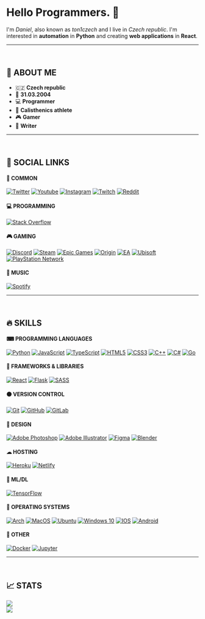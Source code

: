 # **Hello Programmers.** 🙏

I'm _Daniel_, also known as _ton1czech_ and I live in _Czech republic_. I'm interested in **automation** in **Python** and creating **web applications** in **React**.

---

<br />

## 💭 **ABOUT ME**

- 🇨🇿 **Czech republic**
- 👶 **31.03.2004**
- 💻 **Programmer**
- 💪 **Calisthenics athlete**
- 🎮 **Gamer**
- 📖 **Writer**

---

<br />

## 💫 **SOCIAL LINKS**

#### 🎇 **COMMON**

[<img alt="Twitter" src="https://img.shields.io/badge/ton1czech-%231DA1F2.svg?style=for-the-badge&logo=Twitter&logoColor=white"/>](https://twitter.com/ton1czech)
[<img alt="Youtube" src="https://img.shields.io/badge/ton1czech-%23FF0000.svg?style=for-the-badge&logo=YouTube&logoColor=white"/>](https://www.youtube.com/channel/UCblA_CnykG2Dw_6IMwZ9z9A)
[<img alt="Instagram" src="https://img.shields.io/badge/ton1czech-%23E4405F.svg?style=for-the-badge&logo=Instagram&logoColor=white"/>](https://instagram.com/ton1czech)
[<img alt="Twitch" src="https://img.shields.io/badge/ton1czech-%239146FF.svg?style=for-the-badge&logo=Twitch&logoColor=white"/>](https://twitch.tv/ton1czech)
[<img alt="Reddit" src="https://img.shields.io/badge/Reddit-FF4500?style=for-the-badge&logo=reddit&logoColor=white" />](https://reddit.com/user/ton1czech)

#### 💻 **PROGRAMMING**

[<img alt="Stack Overflow" src="https://img.shields.io/badge/-Stackoverflow-FE7A16?style=for-the-badge&logo=stack-overflow&logoColor=white"/>](https://stackoverflow.com/users/15073347/ton1czech)

#### 🎮 **GAMING**

[<img alt="Discord" src="https://img.shields.io/badge/ton1czech-%237289DA.svg?style=for-the-badge&logo=discord&logoColor=white"/>]()
[<img alt="Steam" src="https://img.shields.io/badge/steam-%23000000.svg?style=for-the-badge&logo=steam&logoColor=white"/>](https://steamcommunity.com/id/ton1czech/)
[<img alt="Epic Games" src="https://img.shields.io/badge/epicgames-%23313131.svg?style=for-the-badge&logo=epicgames&logoColor=white"/>]()
[<img alt="Origin" src="https://img.shields.io/badge/Origin-%23F56C2D.svg?style=for-the-badge&logo=Origin&logoColor=white"/>]()
[<img alt="EA" src="https://img.shields.io/badge/ea-%23000000.svg?style=for-the-badge&logo=ea&logoColor=white"/>]()
[<img alt="Ubisoft" src="https://img.shields.io/badge/Ubisoft-%23F5F5F5.svg?style=for-the-badge&logo=Ubisoft&logoColor=black"/>]()
[<img alt="PlayStation Network" src="https://img.shields.io/badge/PSN-%230070D1.svg?style=for-the-badge&logo=Playstation&logoColor=white"/>]()

#### 🎵 **MUSIC**

[<img alt="Spotify" src="https://img.shields.io/badge/Spotify-1ED760?style=for-the-badge&logo=spotify&logoColor=white" />](https://open.spotify.com/user/212btc3myry7hwb45aybf4efi)

---

<br />

## 🔥 **SKILLS**

#### ⌨ **PROGRAMMING LANGUAGES**

[<img alt="Python" src="https://img.shields.io/badge/python-%2314354C.svg?style=for-the-badge&logo=python&logoColor=white"/>]()
[<img alt="JavaScript" src="https://img.shields.io/badge/javascript-%23323330.svg?style=for-the-badge&logo=javascript&logoColor=%23F7DF1E"/>]()
[<img alt="TypeScript" src="https://img.shields.io/badge/typescript-%23007ACC.svg?style=for-the-badge&logo=typescript&logoColor=white"/>]()
[<img alt="HTML5" src="https://img.shields.io/badge/html5-%23E34F26.svg?style=for-the-badge&logo=html5&logoColor=white"/>]()
[<img alt="CSS3" src="https://img.shields.io/badge/css3-%231572B6.svg?style=for-the-badge&logo=css3&logoColor=white"/>]()
[<img alt="C++" src="https://img.shields.io/badge/c++-%2300599C.svg?style=for-the-badge&logo=c%2B%2B&ogoColor=white"/>]()
[<img alt="C#" src="https://img.shields.io/badge/c%23-%23239120.svg?style=for-the-badge&logo=c-sharp&logoColor=white"/>]()
[<img alt="Go" src="https://img.shields.io/badge/go-%2300ADD8.svg?style=for-the-badge&logo=go&logoColor=white"/>]()

<div style="margin: 0 0 15px 0"></div>

#### 💎 **FRAMEWORKS & LIBRARIES**

[<img alt="React" src="https://img.shields.io/badge/react-%2320232a.svg?style=for-the-badge&logo=react&logoColor=%2361DAFB"/>]()
[<img alt="Flask" src="https://img.shields.io/badge/flask-%23000.svg?style=for-the-badge&logo=flask&logoColor=white"/>]()
[<img alt="SASS" src="https://img.shields.io/badge/SASS-hotpink.svg?style=for-the-badge&logo=SASS&logoColor=white"/>]()

<div style="margin: 0 0 15px 0"></div>

#### 🟠 **VERSION CONTROL**

[<img alt="Git" src="https://img.shields.io/badge/git-%23F05033.svg?style=for-the-badge&logo=git&logoColor=white"/>]()
[<img alt="GitHub" src="https://img.shields.io/badge/github-%23121011.svg?style=for-the-badge&logo=github&logoColor=white"/>](https://github.com/ton1czech)
[<img alt="GitLab" src="https://img.shields.io/badge/gitlab-%23181717.svg?style=for-the-badge&logo=gitlab&logoColor=white"/>](https://gitlab.com/ton1czech)

<div style="margin: 0 0 15px 0"></div>

#### 🎨 **DESIGN**

[<img alt="Adobe Photoshop" src="https://img.shields.io/badge/adobephotoshop-%2331A8FF.svg?style=for-the-badge&logo=adobephotoshop&logoColor=white"/>]()
[<img alt="Adobe Illustrator" src="https://img.shields.io/badge/adobeillustrator-%23FF9A00.svg?style=for-the-badge&logo=adobeillustrator&logoColor=white"/>]()
[<img alt="Figma" src="https://img.shields.io/badge/figma-%23F24E1E.svg?style=for-the-badge&logo=figma&logoColor=white"/>]()
[<img alt="Blender" src="https://img.shields.io/badge/blender-%23F5792A.svg?style=for-the-badge&logo=blender&logoColor=white"/>]()

<div style="margin: 0 0 15px 0"></div>

#### ☁ **HOSTING**

[<img alt="Heroku" src="https://img.shields.io/badge/heroku-%23430098.svg?style=for-the-badge&logo=heroku&logoColor=white"/>]()
[<img alt="Netlify" src="https://img.shields.io/badge/netlify-%233BACBC.svg?style=for-the-badge&logo=netlify&logoColor=white"/>]()

<div style="margin: 0 0 15px 0"></div>

#### 🤖 **ML/DL**

[<img alt="TensorFlow" src="https://img.shields.io/badge/TensorFlow-%23FF6F00.svg?style=for-the-badge&logo=TensorFlow&logoColor=white" />]()

<div style="margin: 0 0 15px 0"></div>

#### 🔵 **OPERATING SYSTEMS**

[<img alt="Arch" src="https://img.shields.io/badge/Arch-1793D1?style=for-the-badge&logo=arch-linux&logoColor=white" />]()
[<img alt="MacOS" src="https://img.shields.io/badge/MacOS-000000?style=for-the-badge&logo=macos&logoColor=white">]()
[<img alt="Ubuntu" src="https://img.shields.io/badge/Ubuntu-E95420?style=for-the-badge&logo=ubuntu&logoColor=white" />]()
[<img alt="Windows 10" src="https://img.shields.io/badge/Windows_10-0078D6?style=for-the-badge&logo=windows&logoColor=white" />]()
[<img alt="IOS" src="https://img.shields.io/badge/iOS-000000?style=for-the-badge&logo=ios&logoColor=white">]()
[<img alt="Android" src="https://img.shields.io/badge/Android-3DDC84?style=for-the-badge&logo=android&logoColor=white" />]()

<div style="margin: 0 0 15px 0"></div>

#### 🎈 **OTHER**

[<img alt="Docker" src="https://img.shields.io/badge/docker-%230db7ed.svg?style=for-the-badge&logo=docker&logoColor=white"/>]()
[<img alt="Jupyter" src="https://img.shields.io/badge/Jupyter-%23F37626.svg?style=for-the-badge&logo=Jupyter&logoColor=white" />]()

---

<br />

## 📈 **STATS**

![](https://github-readme-stats.vercel.app/api/top-langs/?username=ton1czech&theme=dracula&langs_count=10&layout=compact) <br />
![](https://github-readme-stats.vercel.app/api/wakatime?username=ton1czech&theme=dracula&layout=compact)
